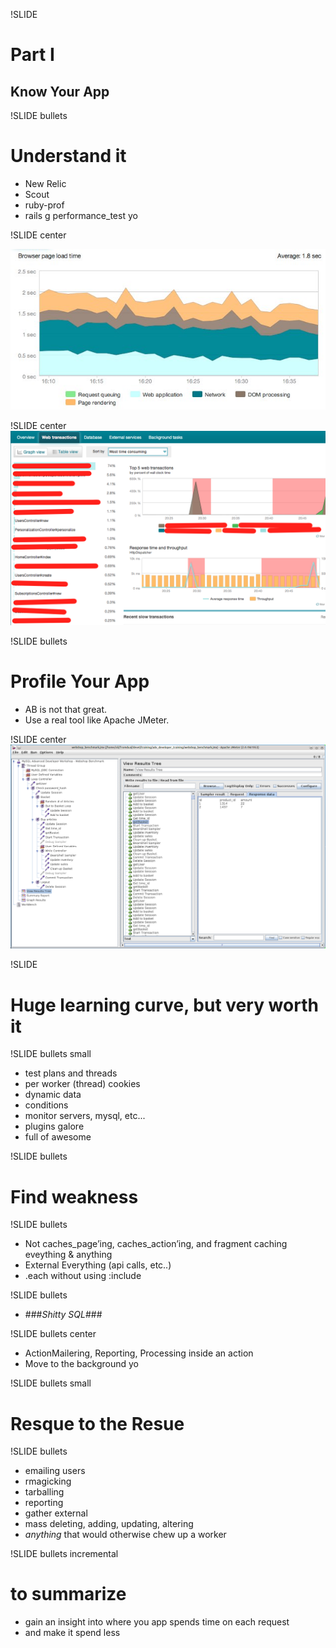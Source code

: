 !SLIDE
# Part I #
## Know Your App ##

!SLIDE bullets

# Understand it #
* New Relic
* Scout
* ruby-prof
* rails g performance_test yo

!SLIDE center

![New Relic](nr.jpg)

!SLIDE center
![New Relic](nr2.png)

!SLIDE bullets

# Profile Your App #
* AB is not that great.
* Use a real tool like Apache JMeter.

!SLIDE center
![Jmeter](jmeter.png)

!SLIDE 
# Huge learning curve, but very worth it #

!SLIDE bullets small
* test plans and threads
* per worker (thread) cookies
* dynamic data
* conditions
* monitor servers, mysql, etc...
* plugins galore
* full of awesome

!SLIDE bullets

# Find weakness #

!SLIDE bullets

* Not caches\_page’ing, caches\_action’ing, and fragment caching eveything & anything
* External Everything (api calls, etc..)
* .each without using :include 

!SLIDE bullets
* ###_Shitty SQL_###


!SLIDE bullets center

* ActionMailering, Reporting, Processing inside an action
* Move to the background yo

!SLIDE bullets small

# Resque to the Resue #

!SLIDE bullets
* emailing users
* rmagicking
* tarballing
* reporting
* gather external
* mass deleting, adding, updating, altering
* _anything_ that would otherwise chew up a worker

!SLIDE bullets incremental
# to summarize #

* gain an insight into where you app spends time on each request
* and make it spend less